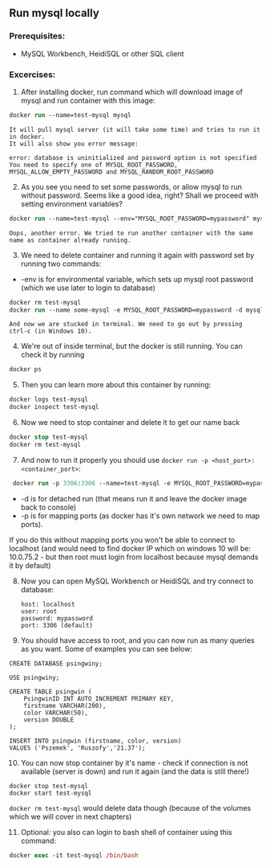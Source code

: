 ## Run mysql locally

### Prerequisites:

- MySQL Workbench, HeidiSQL or other SQL client

### Excercises:

1. After installing docker, run command which will download image of mysql and run container with this image:

```ps
docker run --name=test-mysql mysql
```

    It will pull mysql server (it will take some time) and tries to run it in docker.
    It will also show you error message:

    error: database is uninitialized and password option is not specified
    You need to specify one of MYSQL_ROOT_PASSWORD, MYSQL_ALLOW_EMPTY_PASSWORD and MYSQL_RANDOM_ROOT_PASSWORD

2. As you see you need to set some passwords, or allow mysql to run without password. Seems like a good idea, right? Shall we proceed with setting environment variables?

```ps
docker run --name=test-mysql --env="MYSQL_ROOT_PASSWORD=mypassword" mysql
```

    Oops, another error. We tried to run another container with the same name as container already running.

3. We need to delete container and running it again with password set by running two commands:

- -env is for environmental variable, which sets up mysql root password (which we use later to login to database)

```ps
docker rm test-mysql
docker run --name some-mysql -e MYSQL_ROOT_PASSWORD=mypassword -d mysql --character-set-server=utf8mb4 --collation-server=utf8mb4_unicode_ci
```

    And now we are stucked in terminal. We need to go out by pressing ctrl-c (in Windows 10).

4. We're out of inside terminal, but the docker is still running. You can check it by running

```ps
docker ps
```

5. Then you can learn more about this container by running:

```ps
docker logs test-mysql
docker inspect test-mysql
```

6. Now we need to stop container and delete it to get our name back

```ps
docker stop test-mysql
docker rm test-mysql
```

7. And now to run it properly you should use `docker run -p <host_port>:<container_port>`:

```ps
 docker run -p 3306:3306 --name=test-mysql -e MYSQL_ROOT_PASSWORD=mypassword -d
```

- -d is for detached run (that means run it and leave the docker image back to console)
- -p is for mapping ports (as docker has it's own network we need to map ports).

If you do this without mapping ports you won't be able to connect to localhost (and would need to find docker IP which on windows 10 will be: 10.0.75.2 - but then root must login from localhost because mysql demands it by default)

8.  Now you can open MySQL Workbench or HeidiSQL and try connect to database:

        host: localhost
        user: root
        password: mypassword
        port: 3306 (default)

9.  You should have access to root, and you can now run as many queries as you want. Some of examples you can see below:

```mysql
CREATE DATABASE psingwiny;

USE psingwiny;

CREATE TABLE psingwin (
    PsingwinID INT AUTO_INCREMENT PRIMARY KEY,
    firstname VARCHAR(200),
    color VARCHAR(50),
    version DOUBLE
);

INSERT INTO psingwin (firstname, color, version)
VALUES ('Pszemek', 'Ruszofy','21.37');
```

10. You can now stop container by it's name - check if connection is not available (server is down) and run it again (and the data is still there!)
```
docker stop test-mysql
docker start test-mysql
```

`docker rm test-mysql` would delete data though (because of the volumes which we will cover in next chapters)


11. Optional: you also can login to bash shell of container using this command:

```ps
docker exec -it test-mysql /bin/bash
```
